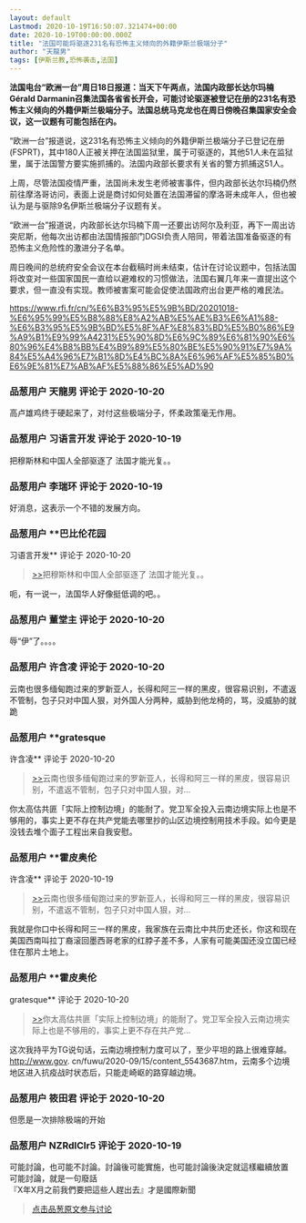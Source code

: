 ```yaml
---
layout: default
Lastmod: 2020-10-19T16:50:07.321474+00:00
date: 2020-10-19T00:00:00.000Z
title: "法国可能将驱逐231名有恐怖主义倾向的外籍伊斯兰极端分子"
author: "天龍男"
tags: [伊斯兰教,恐怖袭击,法国]
---
```


**法国电台“欧洲一台”周日18日报道：当天下午两点，法国内政部长达尔玛楠Gérald Darmanin召集法国各省省长开会，可能讨论驱逐被登记在册的231名有恐怖主义倾向的外籍伊斯兰极端分子。法国总统马克龙也在周日傍晚召集国家安全会议，这一议题有可能包括在内。**  
  
  
“欧洲一台”报道说，这231名有恐怖主义倾向的外籍伊斯兰极端分子已登记在册(FSPRT)，其中180人正被关押在法国监狱里，属于可驱逐的，其他51人未在监狱里，属于法国警方要实施抓捕的。法国内政部长要求有关省的警方抓捕这51人。  
  
上周，尽管法国疫情严重，法国尚未发生老师被害事件，但内政部长达尔玛楠仍然前往摩洛哥访问，表面上说是商讨如何处置在法国滞留的摩洛哥未成年人，但也被认为是与驱除9名伊斯兰极端分子议题有关。  
  
“欧洲一台”报道说，内政部长达尔玛楠下周一还要出访阿尔及利亚，再下一周出访突尼斯，他每次出访都由法国情报部门DGSI负责人陪同，带着法国准备驱逐的有恐怖主义危险性的激进分子名单。  
  
  
周日晚间的总统府安全会议在本台截稿时尚未结束，估计在讨论议题中，包括法国将改变对一些国家国民一直给以避难权的习惯做法，法国右翼几年来一直提出这个要求，但一直没有实现。教师被害案可能会促使法国政府出台更严格的难民法。  
  
  
  
https://www.rfi.fr/cn/%E6%B3%95%E5%9B%BD/20201018-%E6%95%99%E5%B8%88%E8%A2%AB%E5%AE%B3%E6%A1%88-%E6%B3%95%E5%9B%BD%E5%8F%AF%E8%83%BD%E5%B0%86%E9%A9%B1%E9%99%A4231%E5%90%8D%E6%9C%89%E6%81%90%E6%80%96%E4%B8%BB%E4%B9%89%E5%80%BE%E5%90%91%E7%9A%84%E5%A4%96%E7%B1%8D%E4%BC%8A%E6%96%AF%E5%85%B0%E6%9E%81%E7%AB%AF%E5%88%86%E5%AD%90

            
### 品葱用户 **天龍男** 评论于 2020-10-20
        
高卢雄鸡终于硬起来了，对付这些极端分子，怀柔政策毫无作用。
        


            
### 品葱用户 **习语言开发** 评论于 2020-10-19
        
把穆斯林和中国人全部驱逐了 法国才能光复。。
        


            
### 品葱用户 **李瑞环** 评论于 2020-10-19
        
好消息，这表示一个不错的发展方向。
        


            
### 品葱用户 **巴比伦花园 
习语言开发** 评论于 2020-10-20
        
> [\>>]( "/article/item_id-520130#")把穆斯林和中国人全部驱逐了 法国才能光复。。

  
呃，有一说一，法国华人好像挺低调的吧。。
        


            
### 品葱用户 **董堂主** 评论于 2020-10-20
        
辱“伊”了。。。。
        


            
### 品葱用户 **许含凌** 评论于 2020-10-20
        
云南也很多缅甸跑过来的罗新亚人，长得和阿三一样的黑皮，很容易识别，不遣返不管制，包子只对中国人狠，对外国人分两种，威胁到他龙椅的，骂，没威胁的就跪
        


            
### 品葱用户 **gratesque 
许含凌** 评论于 2020-10-20
        
> [\>>]( "/article/item_id-520197#")云南也很多缅甸跑过来的罗新亚人，长得和阿三一样的黑皮，很容易识别，不遣返不管制，包子只对中国人狠，对...

  
  
你太高估共匪「实际上控制边境」的能耐了。党卫军全投入云南边境实际上也是不够用的，事实上更不存在共产党能去哪里抄的山区边境控制用技术手段。如今更是没钱去堆个面子工程出来自我安慰。
        


            
### 品葱用户 **霍皮奥伦 
许含凌** 评论于 2020-10-19
        
> [\>>]( "/article/item_id-520197#")云南也很多缅甸跑过来的罗新亚人，长得和阿三一样的黑皮，很容易识别，不遣返不管制，包子只对中国人狠，对...

  
我就是你口中长得和阿三一样的黑皮，我家族在云南比中共历史还长，你这和现在美国西南叫拉丁裔滚回墨西哥老家的红脖子差不多，人家有可能美国还没立国已经住在那片土地上。
        


            
### 品葱用户 **霍皮奥伦 
gratesque** 评论于 2020-10-20
        
> [\>>]( "/article/item_id-520210#")你太高估共匪「实际上控制边境」的能耐了。党卫军全投入云南边境实际上也是不够用的，事实上更不存在共产党...

  
这次我持平为TG说句话，云南边境控制力度可以了，至少平坦的路上很难穿越。http://www.gov. cn/fuwu/2020-09/15/content\_5543687.htm，云南多个边境地区进入抗疫战时状态后，只能走崎岖的路穿越边境。
        


            
### 品葱用户 **筱田君** 评论于 2020-10-20
        
但愿是一次排除极端的开始
        


            
### 品葱用户 **NZRdlClr5** 评论于 2020-10-19
        
可能討論，也可能不討論。討論後可能實施，也可能討論後決定就這樣繼續放置  
可能討論，就是一句廢話  
『X年X月之前我們要把這些人趕出去』才是國際新聞
        






> [点击品葱原文参与讨论](https://pincong.rocks/article/25276)

